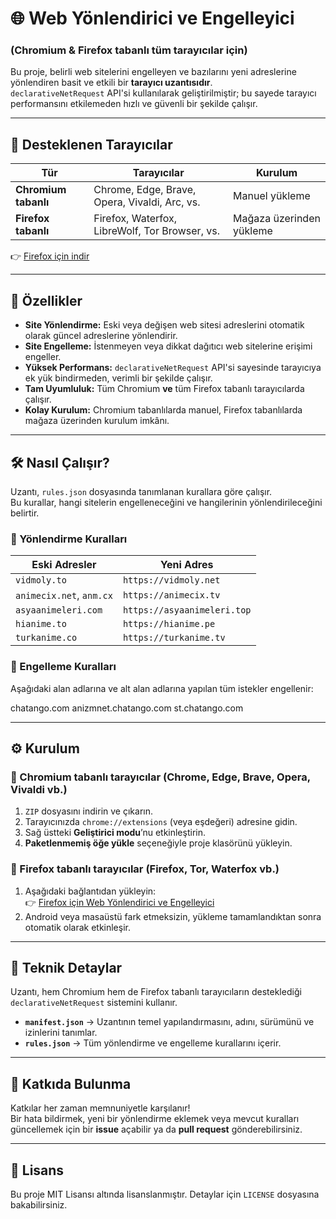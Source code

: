 # 🌐 Web Yönlendirici ve Engelleyici  
### (Chromium & Firefox tabanlı tüm tarayıcılar için)

Bu proje, belirli web sitelerini engelleyen ve bazılarını yeni adreslerine yönlendiren basit ve etkili bir **tarayıcı uzantısıdır**.  
`declarativeNetRequest` API'si kullanılarak geliştirilmiştir; bu sayede tarayıcı performansını etkilemeden hızlı ve güvenli bir şekilde çalışır.

---

## 🧩 Desteklenen Tarayıcılar

| Tür | Tarayıcılar | Kurulum |
|------|--------------|-----------|
| **Chromium tabanlı** | Chrome, Edge, Brave, Opera, Vivaldi, Arc, vs. | Manuel yükleme |
| **Firefox tabanlı** | Firefox, Waterfox, LibreWolf, Tor Browser, vs. | Mağaza üzerinden yükleme |

👉 [Firefox için indir](https://addons.mozilla.org/tr/android/addon/web-redirector-and-blocker/)

---

## 🚀 Özellikler

- **Site Yönlendirme:** Eski veya değişen web sitesi adreslerini otomatik olarak güncel adreslerine yönlendirir.  
- **Site Engelleme:** İstenmeyen veya dikkat dağıtıcı web sitelerine erişimi engeller.  
- **Yüksek Performans:** `declarativeNetRequest` API'si sayesinde tarayıcıya ek yük bindirmeden, verimli bir şekilde çalışır.  
- **Tam Uyumluluk:** Tüm Chromium **ve** tüm Firefox tabanlı tarayıcılarda çalışır.  
- **Kolay Kurulum:** Chromium tabanlılarda manuel, Firefox tabanlılarda mağaza üzerinden kurulum imkânı.

---

## 🛠️ Nasıl Çalışır?

Uzantı, `rules.json` dosyasında tanımlanan kurallara göre çalışır.  
Bu kurallar, hangi sitelerin engelleneceğini ve hangilerinin yönlendirileceğini belirtir.

### 🔁 Yönlendirme Kuralları

| Eski Adresler | Yeni Adres |
|----------------|------------|
| `vidmoly.to` | `https://vidmoly.net` |
| `animecix.net`, `anm.cx` | `https://animecix.tv` |
| `asyaanimeleri.com` | `https://asyaanimeleri.top` |
| `hianime.to` | `https://hianime.pe` |
| `turkanime.co` | `https://turkanime.tv` |

### 🚫 Engelleme Kuralları

Aşağıdaki alan adlarına ve alt alan adlarına yapılan tüm istekler engellenir:

chatango.com
anizmnet.chatango.com
st.chatango.com

---

## ⚙️ Kurulum

### 🔹 Chromium tabanlı tarayıcılar (Chrome, Edge, Brave, Opera, Vivaldi vb.)

1. `ZIP` dosyasını indirin ve çıkarın.  
2. Tarayıcınızda `chrome://extensions` (veya eşdeğeri) adresine gidin.  
3. Sağ üstteki **Geliştirici modu**’nu etkinleştirin.  
4. **Paketlenmemiş öğe yükle** seçeneğiyle proje klasörünü yükleyin.  

### 🔹 Firefox tabanlı tarayıcılar (Firefox, Tor, Waterfox vb.)

1. Aşağıdaki bağlantıdan yükleyin:  
   👉 [Firefox için Web Yönlendirici ve Engelleyici](https://addons.mozilla.org/tr/android/addon/web-redirector-and-blocker/)  
2. Android veya masaüstü fark etmeksizin, yükleme tamamlandıktan sonra otomatik olarak etkinleşir.

---

## 📜 Teknik Detaylar

Uzantı, hem Chromium hem de Firefox tabanlı tarayıcıların desteklediği `declarativeNetRequest` sistemini kullanır.  

- **`manifest.json`** → Uzantının temel yapılandırmasını, adını, sürümünü ve izinlerini tanımlar.  
- **`rules.json`** → Tüm yönlendirme ve engelleme kurallarını içerir.  

---

## 🤝 Katkıda Bulunma

Katkılar her zaman memnuniyetle karşılanır!  
Bir hata bildirmek, yeni bir yönlendirme eklemek veya mevcut kuralları güncellemek için bir **issue** açabilir ya da **pull request** gönderebilirsiniz.

---

## 📄 Lisans

Bu proje MIT Lisansı altında lisanslanmıştır. Detaylar için `LICENSE` dosyasına bakabilirsiniz.
